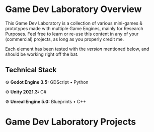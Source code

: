 [//]: # (Yoann AMAR ASSOULINE - GOLDANNIYATECH)
[//]: # (https://github.com/Goldanniyatech/Game-Development_Lab) 

# Game Dev Laboratory Overview

This Game Dev Laboratory is a collection of various mini-games & prototypes made with multiple Game Engines, mainly for Research Purposes. Feel free to learn or re-use this content in any of your (commercial) projects, as long as you properly credit me. 

Each element has been tested with the *version* mentioned below, and should be working right off the bat.


## Technical Stack

⚙️ **Godot Engine 3.5:** GDScript • Python

⚙️ **Unity 2021.3:** C# 

⚙️ **Unreal Engine 5.0:** Blueprints • C++ 


# Game Dev Laboratory Projects 





